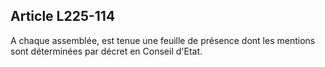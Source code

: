 Article L225-114
----
A chaque assemblée, est tenue une feuille de présence dont les mentions sont
déterminées par décret en Conseil d'Etat.
